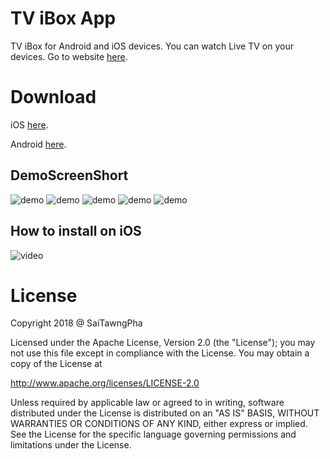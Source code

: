 # TV iBox App
TV iBox for Android and iOS devices. You can watch Live TV on your devices. Go to website [here](https://github.com/saitawngpha/tvibox).

# Download 
iOS [here](https://saitawngpha.github.io/tvibox/files/TV_iBox.ipa).

Android [here](https://saitawngpha.github.io/tvibox/files/tvibox.apk).

## DemoScreenShort
![demo](https://github.com/saitawngpha/tvibox/blob/master/img/0.jpg)
![demo](https://github.com/saitawngpha/tvibox/blob/master/img/1.jpg)
![demo](https://github.com/saitawngpha/tvibox/blob/master/img/2.jpg)
![demo](https://github.com/saitawngpha/tvibox/blob/master/img/3.jpg)
![demo](https://github.com/saitawngpha/tvibox/blob/master/img/4.jpg)

## How to install on iOS
![video](https://youtu.be/2evqNMaPsDQ)

# License 
Copyright 2018 @ SaiTawngPha

Licensed under the Apache License, Version 2.0 (the "License");
you may not use this file except in compliance with the License.
You may obtain a copy of the License at

   http://www.apache.org/licenses/LICENSE-2.0

Unless required by applicable law or agreed to in writing, software
distributed under the License is distributed on an "AS IS" BASIS,
WITHOUT WARRANTIES OR CONDITIONS OF ANY KIND, either express or implied.
See the License for the specific language governing permissions and
limitations under the License.

